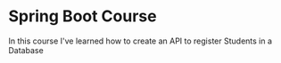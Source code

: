 ﻿# Spring Boot Course
In this course I've learned how to create an API to register Students in a Database
